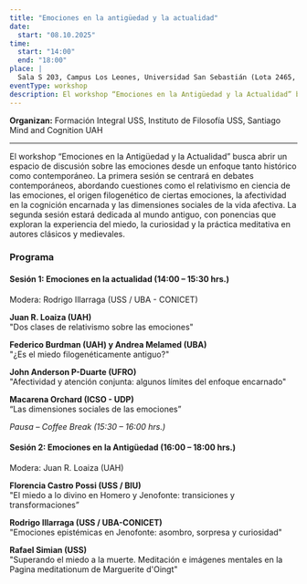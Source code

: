 ```yaml
---
title: "Emociones en la antigüedad y la actualidad"
date:
  start: "08.10.2025"
time: 
  start: "14:00"
  end: "18:00"
place: |
  Sala S 203, Campus Los Leones, Universidad San Sebastián (Lota 2465, Providencia)
eventType: workshop
description: El workshop “Emociones en la Antigüedad y la Actualidad” busca abrir un espacio de discusión sobre las emociones desde un enfoque tanto histórico como contemporáneo. Les invitamos este 8 de octubre en el Campus Los Leones de la Universidad San Sebastián.
---
```


**Organizan:** Formación Integral USS, Instituto de Filosofía USS, Santiago Mind and Cognition UAH

---

El workshop “Emociones en la Antigüedad y la Actualidad” busca abrir un espacio de discusión sobre las emociones desde un enfoque tanto histórico como contemporáneo. La primera sesión se centrará en debates contemporáneos, abordando cuestiones como el relativismo en ciencia de las emociones, el origen filogenético de ciertas emociones, la afectividad en la cognición encarnada y las dimensiones sociales de la vida afectiva. La segunda sesión estará dedicada al mundo antiguo, con ponencias que exploran la experiencia del miedo, la curiosidad y la práctica meditativa en autores clásicos y medievales.

### Programa

#### Sesión 1: Emociones en la actualidad (14:00 – 15:30 hrs.)

Modera: Rodrigo Illarraga (USS / UBA - CONICET)

**Juan R. Loaiza (UAH)**\
"Dos clases de relativismo sobre las emociones"

**Federico Burdman (UAH) y Andrea Melamed (UBA)**\
"¿Es el miedo filogenéticamente antiguo?"

**John Anderson P-Duarte (UFRO)**\
"Afectividad y atención conjunta: algunos límites del enfoque encarnado"

**Macarena Orchard (ICSO - UDP)**\
“Las dimensiones sociales de las emociones”

_Pausa – Coffee Break (15:30 – 16:00 hrs.)_

#### Sesión 2: Emociones en la Antigüedad (16:00 – 18:00 hrs.)

Modera: Juan R. Loaiza (UAH)

**Florencia Castro Possi (USS / BIU)**\
"El miedo a lo divino en Homero y Jenofonte: transiciones y transformaciones”

**Rodrigo Illarraga (USS / UBA-CONICET)**\
"Emociones epistémicas en Jenofonte: asombro, sorpresa y curiosidad"

**Rafael Simian (USS)**\
"Superando el miedo a la muerte. Meditación e imágenes mentales en la Pagina meditationum de Marguerite d'Oingt"

